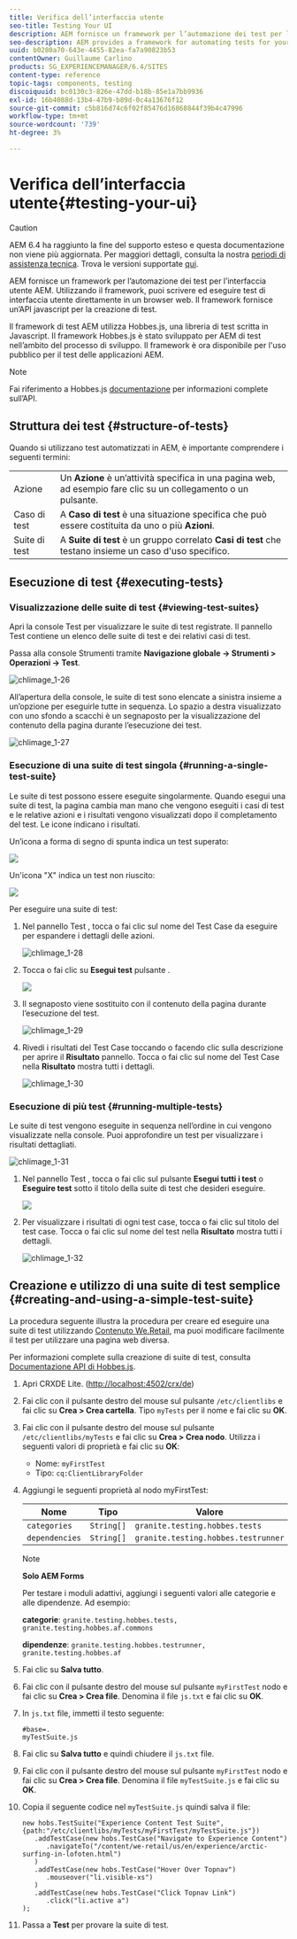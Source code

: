 ```yaml
---
title: Verifica dell’interfaccia utente
seo-title: Testing Your UI
description: AEM fornisce un framework per l’automazione dei test per l’interfaccia utente AEM
seo-description: AEM provides a framework for automating tests for your AEM UI
uuid: b0280a70-643e-4455-82ea-fa7a90823b53
contentOwner: Guillaume Carlino
products: SG_EXPERIENCEMANAGER/6.4/SITES
content-type: reference
topic-tags: components, testing
discoiquuid: bc0130c3-826e-47dd-b18b-85e1a7bb9936
exl-id: 16b4088d-13b4-47b9-b89d-0c4a13676f12
source-git-commit: c5b816d74c6f02f85476d16868844f39b4c47996
workflow-type: tm+mt
source-wordcount: '739'
ht-degree: 3%

---
```


# Verifica dell’interfaccia utente{#testing-your-ui}

>[!CAUTION]
>
>AEM 6.4 ha raggiunto la fine del supporto esteso e questa documentazione non viene più aggiornata. Per maggiori dettagli, consulta la nostra [periodi di assistenza tecnica](https://helpx.adobe.com/it/support/programs/eol-matrix.html). Trova le versioni supportate [qui](https://experienceleague.adobe.com/docs/).

AEM fornisce un framework per l’automazione dei test per l’interfaccia utente AEM. Utilizzando il framework, puoi scrivere ed eseguire test di interfaccia utente direttamente in un browser web. Il framework fornisce un’API javascript per la creazione di test.

Il framework di test AEM utilizza Hobbes.js, una libreria di test scritta in Javascript. Il framework Hobbes.js è stato sviluppato per AEM di test nell’ambito del processo di sviluppo. Il framework è ora disponibile per l&#39;uso pubblico per il test delle applicazioni AEM.

>[!NOTE]
>
>Fai riferimento a Hobbes.js [documentazione](https://helpx.adobe.com/experience-manager/6-4/sites/developing/using/reference-materials/test-api/index.html) per informazioni complete sull’API.

## Struttura dei test {#structure-of-tests}

Quando si utilizzano test automatizzati in AEM, è importante comprendere i seguenti termini:

|  |  |
|---|---|
| Azione | Un **Azione** è un’attività specifica in una pagina web, ad esempio fare clic su un collegamento o un pulsante. |
| Caso di test | A **Caso di test** è una situazione specifica che può essere costituita da uno o più **Azioni**. |
| Suite di test | A **Suite di test** è un gruppo correlato **Casi di test** che testano insieme un caso d&#39;uso specifico. |

## Esecuzione di test {#executing-tests}

### Visualizzazione delle suite di test {#viewing-test-suites}

Apri la console Test per visualizzare le suite di test registrate. Il pannello Test contiene un elenco delle suite di test e dei relativi casi di test.

Passa alla console Strumenti tramite **Navigazione globale -> Strumenti > Operazioni -> Test**.

![chlimage_1-26](assets/chlimage_1-26.png)

All’apertura della console, le suite di test sono elencate a sinistra insieme a un’opzione per eseguirle tutte in sequenza. Lo spazio a destra visualizzato con uno sfondo a scacchi è un segnaposto per la visualizzazione del contenuto della pagina durante l’esecuzione dei test.

![chlimage_1-27](assets/chlimage_1-27.png)

### Esecuzione di una suite di test singola {#running-a-single-test-suite}

Le suite di test possono essere eseguite singolarmente. Quando esegui una suite di test, la pagina cambia man mano che vengono eseguiti i casi di test e le relative azioni e i risultati vengono visualizzati dopo il completamento del test. Le icone indicano i risultati.

Un’icona a forma di segno di spunta indica un test superato:

![](do-not-localize/chlimage_1-5.png)

Un&#39;icona &quot;X&quot; indica un test non riuscito:

![](do-not-localize/chlimage_1-6.png)

Per eseguire una suite di test:

1. Nel pannello Test , tocca o fai clic sul nome del Test Case da eseguire per espandere i dettagli delle azioni.

   ![chlimage_1-28](assets/chlimage_1-28.png)

1. Tocca o fai clic su **Esegui test** pulsante .

   ![](do-not-localize/chlimage_1-7.png)

1. Il segnaposto viene sostituito con il contenuto della pagina durante l’esecuzione del test.

   ![chlimage_1-29](assets/chlimage_1-29.png)

1. Rivedi i risultati del Test Case toccando o facendo clic sulla descrizione per aprire il **Risultato** pannello. Tocca o fai clic sul nome del Test Case nella **Risultato** mostra tutti i dettagli.

   ![chlimage_1-30](assets/chlimage_1-30.png)

### Esecuzione di più test {#running-multiple-tests}

Le suite di test vengono eseguite in sequenza nell’ordine in cui vengono visualizzate nella console. Puoi approfondire un test per visualizzare i risultati dettagliati.

![chlimage_1-31](assets/chlimage_1-31.png)

1. Nel pannello Test , tocca o fai clic sul pulsante **Esegui tutti i test** o **Eseguire test** sotto il titolo della suite di test che desideri eseguire.

   ![](do-not-localize/chlimage_1-8.png)

1. Per visualizzare i risultati di ogni test case, tocca o fai clic sul titolo del test case. Tocca o fai clic sul nome del test nella **Risultato** mostra tutti i dettagli.

   ![chlimage_1-32](assets/chlimage_1-32.png)

## Creazione e utilizzo di una suite di test semplice {#creating-and-using-a-simple-test-suite}

La procedura seguente illustra la procedura per creare ed eseguire una suite di test utilizzando [Contenuto We.Retail](/help/sites-developing/we-retail.md), ma puoi modificare facilmente il test per utilizzare una pagina web diversa.

Per informazioni complete sulla creazione di suite di test, consulta [Documentazione API di Hobbes.js](https://helpx.adobe.com/experience-manager/6-4/sites/developing/using/reference-materials/test-api/index.html).

1. Apri CRXDE Lite. ([http://localhost:4502/crx/de](http://localhost:4502/crx/de))
1. Fai clic con il pulsante destro del mouse sul pulsante `/etc/clientlibs` e fai clic su **Crea > Crea cartella**. Tipo `myTests` per il nome e fai clic su **OK**.
1. Fai clic con il pulsante destro del mouse sul pulsante `/etc/clientlibs/myTests` e fai clic su **Crea > Crea nodo**. Utilizza i seguenti valori di proprietà e fai clic su **OK**:

   * Nome: `myFirstTest`
   * Tipo: `cq:ClientLibraryFolder`

1. Aggiungi le seguenti proprietà al nodo myFirstTest:

   | Nome | Tipo | Valore |
   |---|---|---|
   | `categories` | `String[]` | `granite.testing.hobbes.tests` |
   | `dependencies` | `String[]` | `granite.testing.hobbes.testrunner` |

   >[!NOTE]
   >
   >**Solo AEM Forms**
   >
   >Per testare i moduli adattivi, aggiungi i seguenti valori alle categorie e alle dipendenze. Ad esempio:
   >
   >**categorie**: `granite.testing.hobbes.tests, granite.testing.hobbes.af.commons`
   >
   >**dipendenze**: `granite.testing.hobbes.testrunner, granite.testing.hobbes.af`

1. Fai clic su **Salva tutto**.
1. Fai clic con il pulsante destro del mouse sul pulsante `myFirstTest` nodo e fai clic su **Crea > Crea file**. Denomina il file `js.txt` e fai clic su **OK**.
1. In `js.txt` file, immetti il testo seguente:

   ```
   #base=.
   myTestSuite.js
   ```

1. Fai clic su **Salva tutto** e quindi chiudere il `js.txt` file.
1. Fai clic con il pulsante destro del mouse sul pulsante `myFirstTest` nodo e fai clic su **Crea > Crea file**. Denomina il file `myTestSuite.js` e fai clic su **OK**.
1. Copia il seguente codice nel `myTestSuite.js` quindi salva il file:

   ```
   new hobs.TestSuite("Experience Content Test Suite", {path:"/etc/clientlibs/myTests/myFirstTest/myTestSuite.js"})
      .addTestCase(new hobs.TestCase("Navigate to Experience Content")
         .navigateTo("/content/we-retail/us/en/experience/arctic-surfing-in-lofoten.html")
      )
      .addTestCase(new hobs.TestCase("Hover Over Topnav")
         .mouseover("li.visible-xs")
      )
      .addTestCase(new hobs.TestCase("Click Topnav Link")
         .click("li.active a")
   );
   ```

1. Passa a **Test** per provare la suite di test.
